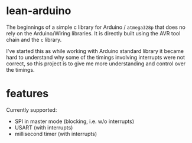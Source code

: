 # lean-arduino
The beginnings of a simple c library for Arduino / ``atmega328p`` that does no rely on the Arduino/Wiring libraries. It is directly built using the AVR tool chain and the ``c`` library. 

I've started this as while working with Arduino standard library it became hard to understand why some of the timings involving interrupts were not correct, so this project is to give me more understanding and control over the timings.

# features

Currently supported:
* SPI in master mode (blocking, i.e. w/o interrupts)
* USART (with interrupts)
* millisecond timer (with interrupts)